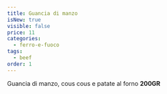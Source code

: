 ```yaml
---
title: Guancia di manzo
isNew: true
visible: false
price: 11
categories:
  - ferro-e-fuoco
tags:
  - beef
order: 1
---
```


Guancia di manzo, cous cous e patate al forno **200GR**
